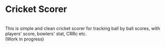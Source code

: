 # Cricket Scorer
<br>
This is simple and clean cricket scorer for tracking ball by ball scores, with players' score, bowlers' stat, CRRc etc.
<br>
(Work in progress)
